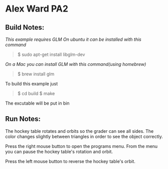 Alex Ward PA2
========================================


Build Notes:
---------------------

*This example requires GLM*
*On ubuntu it can be installed with this command*

>$ sudo apt-get install libglm-dev

*On a Mac you can install GLM with this command(using homebrew)*
>$ brew install glm

To build this example just 

>$ cd build
>$ make


The excutable will be put in bin



Run Notes:
------------------------------

The hockey table rotates and orbits so the grader can see all sides. The color changes slightly between triangles in order to see the object correctly. 

Press the right mouse button to open the programs menu. From the menu you can pause the hockey table's rotation and orbit.


Press the left mouse button to reverse the hockey table's orbit.
